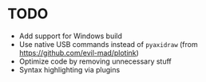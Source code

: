# TODO

- Add support for Windows build
- Use native USB commands instead of `pyaxidraw` (from https://github.com/evil-mad/plotink)
- Optimize code by removing unnecessary stuff
- Syntax highlighting via plugins
